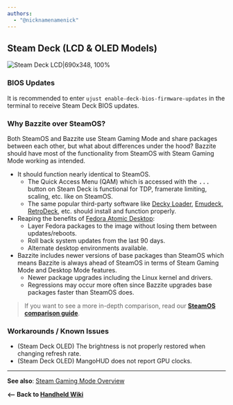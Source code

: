 ```yaml
---
authors:
  - "@nicknamenamenick"
---
```


<!-- ANCHOR: METADATA -->
<!--{"url_discourse": "https://universal-blue.discourse.group/docs?topic=1849", "fetched_at": "2024-09-03 16:43:16.550432+00:00"}-->
<!-- ANCHOR_END: METADATA -->

## Steam Deck (LCD & OLED Models)

![Steam Deck LCD|690x348, 100%](../../img/Steam_Deck_LCD.jpeg)

### BIOS Updates
It is recommended to enter `ujust enable-deck-bios-firmware-updates` in the terminal to receive Steam Deck BIOS updates.

### Why Bazzite over SteamOS?

Both SteamOS and Bazzite use Steam Gaming Mode and share packages between each other, but what about differences under the hood?  Bazzite should have most of the functionality from SteamOS with Steam Gaming Mode working as intended.

- It should function nearly identical to SteamOS.
  - The Quick Access Menu (QAM) which is accessed with the <kbd>...</kbd> button on Steam Deck is functional for TDP, framerate limiting, scaling, etc. like on SteamOS.
  - The same popular third-party software like [Decky Loader](https://decky.xyz/), [Emudeck](https://www.emudeck.com/), [RetroDeck](https://retrodeck.net/), etc. should install and function properly.
- Reaping the benefits of [Fedora Atomic Desktop](https://fedoraproject.org/atomic-desktops/):
  - Layer Fedora packages to the image without losing them between updates/reboots.
  - Roll back system updates from the last 90 days.
  - Alternate desktop environments available.
- Bazzite includes newer versions of base packages than SteamOS which means Bazzite is always ahead of SteamOS in terms of Steam Gaming Mode and Desktop Mode features.
  - Newer package upgrades including the Linux kernel and drivers.
  - Regressions may occur more often since Bazzite upgrades base packages faster than SteamOS does.

>If you want to see a more in-depth comparison, read our [**SteamOS comparison guide**](/General/SteamOS_Comparison.md).

### Workarounds / Known Issues

- (Steam Deck OLED) The brightness is not properly restored when changing refresh rate.
- (Steam Deck OLED) MangoHUD does not report GPU clocks.

<hr>

**See also**: [Steam Gaming Mode Overview](../Steam_Gaming_Mode.md)

**<-- Back to [Handheld Wiki](./index.md)**
